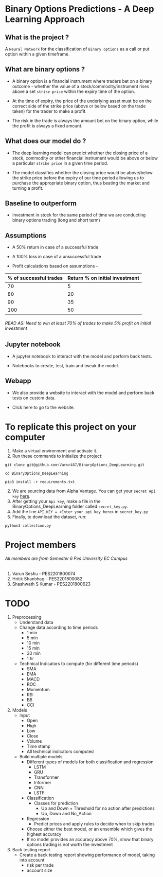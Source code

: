 # Binary Options Predictions - A Deep Learning Approach

## What is the project ?

A ```Neural Network``` for the classification of ```Binary options``` as a call or put option within a given timeframe.

## What are binary options ?

* A binary option is a financial instrument where traders bet on a binary outcome - whether the value of a stock/commodity/instrument rises above a set ```strike price``` within the expiry time of the option.

* At the time of expiry, the price of the underlying asset must be on the correct side of the strike price (above or below based on the trade taken) for the trader to make a profit.

* The risk in the trade is always the amount bet on the binary option, while the profit is always a fixed amount.

## What does our model do ?

* The deep learning model can predict whether the closing price of a stock, commodity or other financial instrument would be above or below a particular ```strike price``` in a given time period.

* The model classifies whether the closing price would be above/below the strike price before the expiry of our time period allowing us to purchase the appropriate binary option, thus beating the market and turning a profit.

## Baseline to outperform

* Investment in stock for the same period of time we are conducting binary options trading (long and short term)

## Assumptions

* A 50% return in case of a successful trade
* A 100% loss in case of a unsuccessful trade

* Profit calculations based on assumptions -

| % of successful trades | Return % on initial investment|  
| ---   | --- |  
|  70   | 5  |  
|  80   | 20 |  
|  90   | 35 |  
|  100  | 50 |  

###### READ AS: Need to win at least 70% of trades to make 5% profit on initial investment

## Jupyter notebook

* A jupyter notebook to interact with the model and perform back tests.

* Notebooks to create, test, train and tweak the model.

## Webapp

* We also provide a website to interact with the model and perform back tests on custom data.

* Click here to go to the website.

# To replicate this project on your computer

1. Make a virtual environment and activate it.
2. Run these commands to initialize the project: 
```
git clone git@github.com:Varun487/BinaryOptions_DeepLearning.git

cd BinaryOptions_DeepLearning

pip3 install -r requirements.txt
```
2. We are sourcing data from Alpha Vantage. You can get your ```secret Api key``` [here](https://www.alphavantage.co/support/#api-key).
3. After getting your ```Api key```, make a file in the BinaryOptions_DeepLearning folder called ```secret_key.py```.
4. Add the line ```API_KEY = <Enter your api key here>``` in ```secret_key.py```
5. Finally, to download the dataset, run:
```
python3 collection.py
```

# Project members
###### All members are from Semester 6 Pes University EC Campus
1. Varun Seshu - PES2201800074
2. Hritik Shanbhag - PES2201800082
3. Shashwath S Kumar - PES2201800623

# TODO
1. Preprocessing
    - Understand data
    - Change data according to time periods
        - 1 min
        - 5 min
        - 10 min
        - 15 min
        - 30 min
        - 1 hr
    - Technical Indicators to compute (for different time periods)
        - SMA
        - EMA
        - MACD
        - ROC
        - Momentum
        - RSI
        - BB
        - CCI
2. Models
    - Input
        - Open
        - High
        - Low
        - Close
        - Volume
        - Time stamp
        - All technical indicators computed
    - Build multiple models 
        - Different types of models for both classification and regression
            - LSTM
            - GRU
            - Transformer
            - Informer
            - CNN
            - LSTF
        - Classification
            - Classes for prediction
                - Up and Down + Threshold for no action after predictions
                - Up, Down and No_Action
        - Regression
            - Predict prices and apply rules to decide when to skip trades
        - Choose either the best model, or an ensemble which gives the highest accuracy
        - If no model provides an accuracy above 70%, show that binary options trading is not worth the investment
3. Back testing report
    - Create a back testing report showing performance of model, taking into account
        - risk per trade
        - account size
    